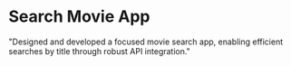# Search Movie App
"Designed and developed a focused movie search app, enabling efficient searches by title through robust API integration."
